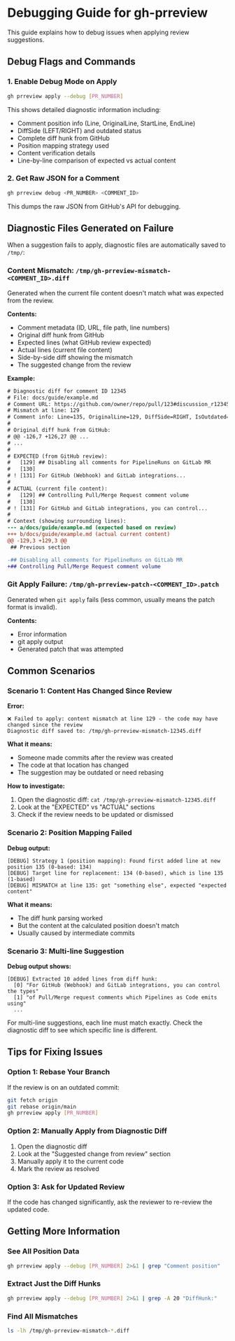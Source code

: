 # Debugging Guide for gh-prreview

This guide explains how to debug issues when applying review suggestions.

## Debug Flags and Commands

### 1. Enable Debug Mode on Apply

```bash
gh prreview apply --debug [PR_NUMBER]
```

This shows detailed diagnostic information including:
- Comment position info (Line, OriginalLine, StartLine, EndLine)
- DiffSide (LEFT/RIGHT) and outdated status
- Complete diff hunk from GitHub
- Position mapping strategy used
- Content verification details
- Line-by-line comparison of expected vs actual content

### 2. Get Raw JSON for a Comment

```bash
gh prreview debug <PR_NUMBER> <COMMENT_ID>
```

This dumps the raw JSON from GitHub's API for debugging.

## Diagnostic Files Generated on Failure

When a suggestion fails to apply, diagnostic files are automatically saved to `/tmp/`:

### Content Mismatch: `/tmp/gh-prreview-mismatch-<COMMENT_ID>.diff`

Generated when the current file content doesn't match what was expected from the review.

**Contents:**
- Comment metadata (ID, URL, file path, line numbers)
- Original diff hunk from GitHub
- Expected lines (what GitHub review expected)
- Actual lines (current file content)
- Side-by-side diff showing the mismatch
- The suggested change from the review

**Example:**
```diff
# Diagnostic diff for comment ID 12345
# File: docs/guide/example.md
# Comment URL: https://github.com/owner/repo/pull/123#discussion_r12345
# Mismatch at line: 129
# Comment info: Line=135, OriginalLine=129, DiffSide=RIGHT, IsOutdated=false
#
# Original diff hunk from GitHub:
# @@ -126,7 +126,27 @@ ...
# ...
#
# EXPECTED (from GitHub review):
#   [129] ## Disabling all comments for PipelineRuns on GitLab MR
#   [130]
# ! [131] For GitHub (Webhook) and GitLab integrations...
#
# ACTUAL (current file content):
#   [129] ## Controlling Pull/Merge Request comment volume
#   [130]
# ! [131] For GitHub and GitLab integrations, you can control...
#
# Context (showing surrounding lines):
--- a/docs/guide/example.md (expected based on review)
+++ b/docs/guide/example.md (actual current content)
@@ -129,3 +129,3 @@
 ## Previous section

-## Disabling all comments for PipelineRuns on GitLab MR
+## Controlling Pull/Merge Request comment volume
```

### Git Apply Failure: `/tmp/gh-prreview-patch-<COMMENT_ID>.patch`

Generated when `git apply` fails (less common, usually means the patch format is invalid).

**Contents:**
- Error information
- git apply output
- Generated patch that was attempted

## Common Scenarios

### Scenario 1: Content Has Changed Since Review

**Error:**
```
❌ Failed to apply: content mismatch at line 129 - the code may have changed since the review
Diagnostic diff saved to: /tmp/gh-prreview-mismatch-12345.diff
```

**What it means:**
- Someone made commits after the review was created
- The code at that location has changed
- The suggestion may be outdated or need rebasing

**How to investigate:**
1. Open the diagnostic diff: `cat /tmp/gh-prreview-mismatch-12345.diff`
2. Look at the "EXPECTED" vs "ACTUAL" sections
3. Check if the review needs to be updated or dismissed

### Scenario 2: Position Mapping Failed

**Debug output:**
```
[DEBUG] Strategy 1 (position mapping): Found first added line at new position 135 (0-based: 134)
[DEBUG] Target line for replacement: 134 (0-based), which is line 135 (1-based)
[DEBUG] MISMATCH at line 135: got "something else", expected "expected content"
```

**What it means:**
- The diff hunk parsing worked
- But the content at the calculated position doesn't match
- Usually caused by intermediate commits

### Scenario 3: Multi-line Suggestion

**Debug output shows:**
```
[DEBUG] Extracted 10 added lines from diff hunk:
  [0] "For GitHub (Webhook) and GitLab integrations, you can control the types"
  [1] "of Pull/Merge request comments which Pipelines as Code emits using"
  ...
```

For multi-line suggestions, each line must match exactly. Check the diagnostic diff to see which specific line is different.

## Tips for Fixing Issues

### Option 1: Rebase Your Branch

If the review is on an outdated commit:
```bash
git fetch origin
git rebase origin/main
gh prreview apply [PR_NUMBER]
```

### Option 2: Manually Apply from Diagnostic Diff

1. Open the diagnostic diff
2. Look at the "Suggested change from review" section
3. Manually apply it to the current code
4. Mark the review as resolved

### Option 3: Ask for Updated Review

If the code has changed significantly, ask the reviewer to re-review the updated code.

## Getting More Information

### See All Position Data
```bash
gh prreview apply --debug [PR_NUMBER] 2>&1 | grep "Comment position"
```

### Extract Just the Diff Hunks
```bash
gh prreview apply --debug [PR_NUMBER] 2>&1 | grep -A 20 "DiffHunk:"
```

### Find All Mismatches
```bash
ls -lh /tmp/gh-prreview-mismatch-*.diff
```
